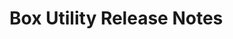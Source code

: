 <!-- Release notes authoring guidelines: http://keepachangelog.com/ -->

# Box Utility Release Notes

<!-- ## [Unreleased] -->

<!-- ## [VERSION] -->
